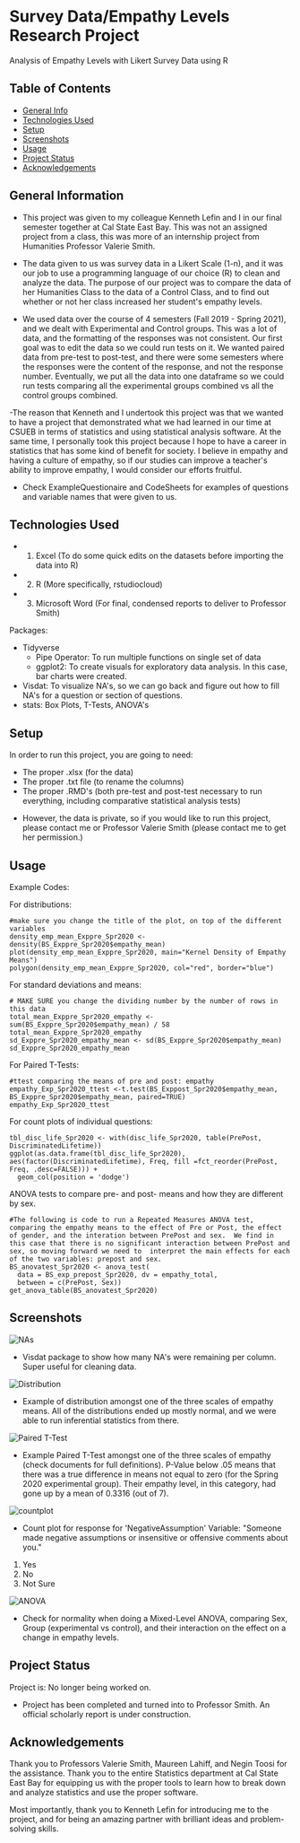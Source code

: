 # Survey Data/Empathy Levels Research Project
Analysis of Empathy Levels with Likert Survey Data using R

## Table of Contents
* [General Info](#general-information)
* [Technologies Used](#technologies-used)
* [Setup](#setup)
* [Screenshots](#screenshots)
* [Usage](#usage)
* [Project Status](#project-status)
* [Acknowledgements](#acknowledgements)


## General Information
- This project was given to my colleague Kenneth Lefin and I in our final semester together at Cal State East Bay.  This was not an assigned project from a class, this was more of an internship project from Humanities Professor Valerie Smith.

- The data given to us was survey data in a Likert Scale (1-n), and it was our job to use a programming language of our choice (R) to clean and analyze the data.  The purpose of our project was to compare the data of her Humanities Class to the data of a Control Class, and to find out whether or not her class increased her student's empathy levels.

- We used data over the course of 4 semesters (Fall 2019 - Spring 2021), and we dealt with Experimental and Control groups.  This was a lot of data, and the formatting of the responses was not consistent.  Our first goal was to edit the data so we could run tests on it.  We wanted paired data from pre-test to post-test, and there were some semesters where the responses were the content of the response, and not the response number.   Eventually, we put all the data into one dataframe so we could run tests comparing all the experimental groups combined vs all the control groups combined.

-The reason that Kenneth and I undertook this project was that we wanted to have a project that demonstrated what we had learned in our time at CSUEB in terms of statistics and using statistical analysis software.  At the same time, I personally took this project because I hope to have a career in statistics that has some kind of benefit for society.  I believe in empathy and having a culture of empathy, so if our studies can improve a teacher's ability to improve empathy, I would consider our efforts fruitful.

- Check ExampleQuestionaire and CodeSheets for examples of questions and variable names that were given to us.


## Technologies Used
- 1. Excel (To do some quick edits on the datasets before importing the data into R)
- 2. R (More specifically, rstudiocloud)
- 3. Microsoft Word (For final, condensed reports to deliver to Professor Smith)

Packages:
- Tidyverse
  - Pipe Operator: To run multiple functions on single set of data
  - ggplot2: To create visuals for exploratory data analysis.  In this case, bar charts were created.
- Visdat: To visualize NA's, so we can go back and figure out how to fill NA's for a question or section of questions.
- stats: Box Plots, T-Tests, ANOVA's



## Setup

In order to run this project, you are going to need:
- The proper .xlsx (for the data)
- The proper .txt file (to rename the columns)
- The proper .RMD's (both pre-test and post-test necessary to run everything, including comparative statistical analysis tests)
* However, the data is private, so if you would like to run this project, please contact me or Professor Valerie Smith (please contact me to get her permission.)


## Usage

Example Codes:

For distributions:
```{r}
#make sure you change the title of the plot, on top of the different variables
density_emp_mean_Exppre_Spr2020 <- density(BS_Exppre_Spr2020$empathy_mean)
plot(density_emp_mean_Exppre_Spr2020, main="Kernel Density of Empathy Means")
polygon(density_emp_mean_Exppre_Spr2020, col="red", border="blue")
```

For standard deviations and means:
```{r}
# MAKE SURE you change the dividing number by the number of rows in this data
total_mean_Exppre_Spr2020_empathy <- sum(BS_Exppre_Spr2020$empathy_mean) / 58
total_mean_Exppre_Spr2020_empathy
sd_Exppre_Spr2020_empathy_mean <- sd(BS_Exppre_Spr2020$empathy_mean)
sd_Exppre_Spr2020_empathy_mean
```

For Paired T-Tests:

```{r}
#ttest comparing the means of pre and post: empathy
empathy_Exp_Spr2020_ttest <-t.test(BS_Exppost_Spr2020$empathy_mean, BS_Exppre_Spr2020$empathy_mean, paired=TRUE)
empathy_Exp_Spr2020_ttest
```

For count plots of individual questions:

```{r}
tbl_disc_life_Spr2020 <- with(disc_life_Spr2020, table(PrePost, DiscriminatedLifetime))
ggplot(as.data.frame(tbl_disc_life_Spr2020), aes(factor(DiscriminatedLifetime), Freq, fill =fct_reorder(PrePost, Freq, .desc=FALSE))) +  
  geom_col(position = 'dodge')
```

ANOVA tests to compare pre- and post- means and how they are different by sex.

```{r}
#The following is code to run a Repeated Measures ANOVA test, comparing the empathy means to the effect of Pre or Post, the effect of gender, and the interation between PrePost and sex.  We find in this case that there is no significant interaction between PrePost and sex, so moving forward we need to  interpret the main effects for each of the two variables: prepost and sex.
BS_anovatest_Spr2020 <- anova_test(
  data = BS_exp_prepost_Spr2020, dv = empathy_total,
  between = c(PrePost, Sex))
get_anova_table(BS_anovatest_Spr2020)
```





## Screenshots

![NAs](./NAs.png)
- Visdat package to show how many NA's were remaining per column.  Super useful for cleaning data.

![Distribution](./distribution.png)
- Example of distribution amongst one of the three scales of empathy means.  All of the distributions ended up mostly normal, and we were able to run inferential statistics from there.

![Paired T-Test](./PairedT-Test.png)
- Example Paired T-Test amongst one of the three scales of empathy (check documents for full definitions).  P-Value below .05 means that there was a true difference in means not equal to zero (for the Spring 2020 experimental group).  Their empathy level, in this category, had gone up by a mean of 0.3316 (out of 7).

![countplot](./countplot.png)
- Count plot for response for 'NegativeAssumption' Variable: "Someone made negative assumptions or insensitive or offensive comments about you."
1. Yes
2. No
3. Not Sure

![ANOVA](./ANOVA.png)
- Check for normality when doing a Mixed-Level ANOVA, comparing Sex, Group (experimental vs control), and their interaction on the effect on a change in empathy levels.


## Project Status
Project is: No longer being worked on.
- Project has been completed and turned into to Professor Smith.  An official scholarly report is under construction.


## Acknowledgements
Thank you to Professors Valerie Smith, Maureen Lahiff, and Negin Toosi for the assistance.  Thank you to the entire Statistics department at Cal State East Bay for equipping us with the proper tools to learn how to break down and analyze statistics and use the proper software.

Most importantly, thank you to Kenneth Lefin for introducing me to the project, and for being an amazing partner with brilliant ideas and problem-solving skills.




